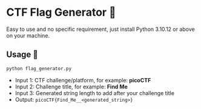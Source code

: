 # CTF Flag Generator 🚩

Easy to use and no specific requirement, just install Python 3.10.12 or above on your machine.

## Usage 📖

```bash
python flag_generator.py  
```

- Input 1: CTF challenge/platform, for example: **picoCTF**
- Input 2: Challenge title, for example: **Find Me**
- Input 3: Generated string length to add after your challenge title
- Output: `picoCTF{Find_Me__<generated_string>}`
